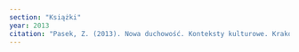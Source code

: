 ```yaml
---
section: "Książki"
year: 2013
citation: "Pasek, Z. (2013). Nowa duchowość. Konteksty kulturowe. Kraków: Aureus."
---
```

